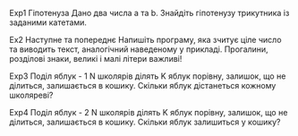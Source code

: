 Exp1 Гіпотенуза
Дано два числа a та b. Знайдіть гіпотенузу трикутника із заданими катетами.

Ex2 Наступне та попереднє
Напишіть програму, яка зчитує ціле число та виводить текст, аналогічний наведеному у
прикладі. Прогалини, розділові знаки, великі і малі літери важливі!

Exp3 Поділ яблук - 1
N школярів ділять K яблук порівну, залишок, що не ділиться, залишається в кошику.
Скільки яблук дістанеться кожному школяреві?

Exp4 Поділ яблук - 2
N школярів ділять K яблук порівну, залишок, що не ділиться, залишається в кошику.
Скільки яблук залишиться у кошику?
